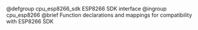 <!--
Copyright (C) 2018 Gunar Schorcht

This file is subject to the terms and conditions of the GNU Lesser
General Public License v2.1. See the file LICENSE in the top level
directory for more details.
-->

@defgroup   cpu_esp8266_sdk ESP8266 SDK interface
@ingroup    cpu_esp8266
@brief      Function declarations and mappings for compatibility with ESP8266 SDK
